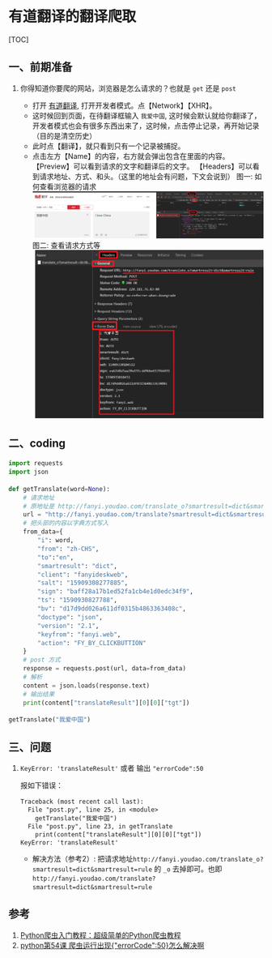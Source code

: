 # 有道翻译的翻译爬取

[TOC]

## 一、前期准备

1. 你得知道你要爬的网站，浏览器是怎么请求的？也就是 `get` 还是 `post`

    * 打开 [有道翻译](http://fanyi.youdao.com/), 打开开发者模式。点【Network】【XHR】。
    * 这时候回到页面，在待翻译框输入 `我爱中国`, 这时候会默认就给你翻译了，开发者模式也会有很多东西出来了，这时候，点击停止记录，再开始记录（目的是清空历史）
    * 此时点【翻译】，就只看到只有一个记录被捕捉。
    * 点击左方【Name】的内容，右方就会弹出包含在里面的内容。
    【Preview】可以看到请求的文字和翻译后的文字。
    【Headers】可以看到请求地址、方式、和头。（这里的地址会有问题，下文会说到）
    图一: 如何查看浏览器的请求
![看不到图片是科学问题](https://raw.githubusercontent.com/yiyah/Picture_Material/master/2020-05-31_21-43-13.png)
    图二: 查看请求方式等
![看不到图片是科学问题](https://raw.githubusercontent.com/yiyah/Picture_Material/master/2020-05-31_21-55-35.png)

## 二、coding

```python
import requests
import json

def getTranslate(word=None):
    # 请求地址
    # 原地址是 http://fanyi.youdao.com/translate_o?smartresult=dict&smartresult=rule
    url = "http://fanyi.youdao.com/translate?smartresult=dict&smartresult=rule"
    # 把头部的内容以字典方式写入
    from_data={
        "i": word,
        "from": "zh-CHS",
        "to":"en",
        "smartresult": "dict",
        "client": "fanyideskweb",
        "salt": "15909308277885",
        "sign": "baff28a17b1ed52fa1cb4e1d0edc34f9",
        "ts": "1590930827788",
        "bv": "d17d9dd026a611df0315b4863363408c",
        "doctype": "json",
        "version": "2.1",
        "keyfrom": "fanyi.web",
        "action": "FY_BY_CLICKBUTTION"
    }
    # post 方式
    response = requests.post(url, data=from_data)
    # 解析
    content = json.loads(response.text)
    # 输出结果
    print(content["translateResult"][0][0]["tgt"])

getTranslate("我爱中国")

```

## 三、问题

1. `KeyError: 'translateResult'` 或者 输出 `"errorCode":50`

    报如下错误：

    ```shell
    Traceback (most recent call last):
      File "post.py", line 25, in <module>
        getTranslate("我爱中国")
      File "post.py", line 23, in getTranslate
        print(content["translateResult"][0][0]["tgt"])
    KeyError: 'translateResult'
    ```

    * 解决方法（参考2）:
    把请求地址`http://fanyi.youdao.com/translate_o?smartresult=dict&smartresult=rule` 的 `_o` 去掉即可。也即`http://fanyi.youdao.com/translate?smartresult=dict&smartresult=rule`

## 参考

1. [Python爬虫入门教程：超级简单的Python爬虫教程](http://c.biancheng.net/view/2011.html)
2. [python第54课 爬虫运行出现{"errorCode":50}怎么解决啊](https://fishc.com.cn/thread-86705-1-1.html)
